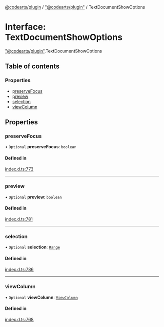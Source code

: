 [@codearts/plugin](../README.md) / ["@codearts/plugin"](../modules/_codearts_plugin_.md) / TextDocumentShowOptions

# Interface: TextDocumentShowOptions

["@codearts/plugin"](../modules/_codearts_plugin_.md).TextDocumentShowOptions

## Table of contents

### Properties

- [preserveFocus](codearts_plugin_.TextDocumentShowOptions.md#preservefocus)
- [preview](codearts_plugin_.TextDocumentShowOptions.md#preview)
- [selection](codearts_plugin_.TextDocumentShowOptions.md#selection)
- [viewColumn](codearts_plugin_.TextDocumentShowOptions.md#viewcolumn)

## Properties

### preserveFocus

• `Optional` **preserveFocus**: `boolean`

#### Defined in

[index.d.ts:773](https://github.com/huaweicloud/cloudide-plugin-api/blob/3b0eee8/index.d.ts#L773)

___

### preview

• `Optional` **preview**: `boolean`

#### Defined in

[index.d.ts:781](https://github.com/huaweicloud/cloudide-plugin-api/blob/3b0eee8/index.d.ts#L781)

___

### selection

• `Optional` **selection**: [`Range`](../classes/codearts_plugin_.Range.md)

#### Defined in

[index.d.ts:786](https://github.com/huaweicloud/cloudide-plugin-api/blob/3b0eee8/index.d.ts#L786)

___

### viewColumn

• `Optional` **viewColumn**: [`ViewColumn`](../enums/codearts_plugin_.ViewColumn.md)

#### Defined in

[index.d.ts:768](https://github.com/huaweicloud/cloudide-plugin-api/blob/3b0eee8/index.d.ts#L768)

